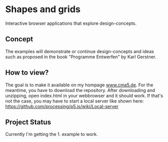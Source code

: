 # Shapes and grids
Interactive browser applications that explore design-concepts.

## Concept
The examples will demonstrate or continue design-concepts and ideas such as proposed in the book "Programme Entwerfen" by Karl Gerstner.

## How to view?
The goal is to make it available on my hompage www.cma5.de. For the meantime, you have to download the repository. After downloading and unzipping, open index.html in your webbrowser and it should work. If that's not the case, you may have to start a local server like shown here: https://github.com/processing/p5.js/wiki/Local-server

## Project Status
Currently I'm getting the 1. example to work.
